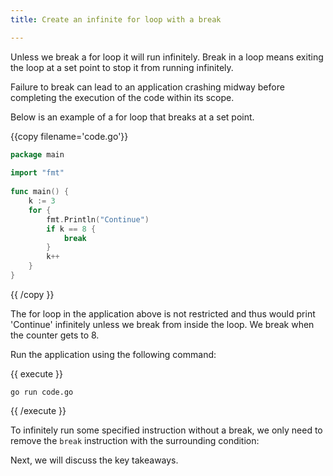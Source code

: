 ```yaml
---
title: Create an infinite for loop with a break

---
```

<!--

-->

Unless we break a for loop it will run infinitely. Break in a loop means exiting the loop at a set point to stop it from running infinitely.

Failure to break can lead to an application crashing midway before completing the execution of the code within its scope.

Below is an example of a for loop that breaks at a set point.

{{copy filename='code.go'}}
```go
package main
 
import "fmt"
 
func main() {
	k := 3
	for {
		fmt.Println("Continue")
		if k == 8 {
			break
		}
		k++
	}
}
```
{{ /copy }}

The for loop in the application above is not restricted and thus would print 'Continue' infinitely unless we break from inside the loop. We break when the counter gets to 8.

Run the application using the following command:

{{ execute }}
```
go run code.go
```
{{ /execute }}

To infinitely run some specified instruction without a break, we only need to remove the `break` instruction with the surrounding condition:

Next, we will discuss the key takeaways.